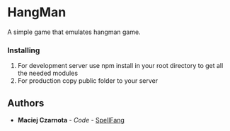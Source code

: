 # HangMan

A simple game that emulates hangman game.


### Installing

1) For development server use npm install in your root directory to get all the needed modules
2) For production copy public folder to your server

## Authors

* **Maciej Czarnota** - *Code* - [SpellFang](https://github.com/SpellFang)


